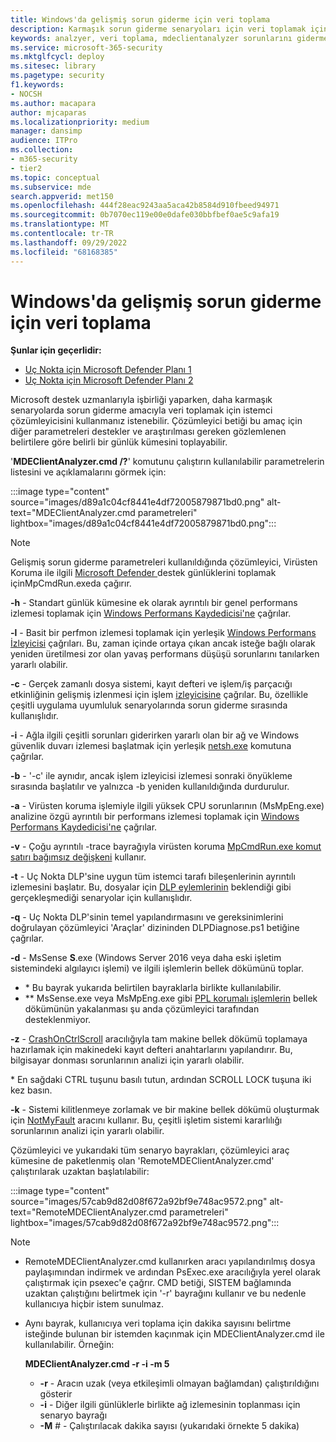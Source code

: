 ```yaml
---
title: Windows'da gelişmiş sorun giderme için veri toplama
description: Karmaşık sorun giderme senaryoları için veri toplamak için istemci çözümleyicisini kullanmayı öğrenin
keywords: analzyer, veri toplama, mdeclientanalyzer sorunlarını giderme, gelişmiş sorun giderme
ms.service: microsoft-365-security
ms.mktglfcycl: deploy
ms.sitesec: library
ms.pagetype: security
f1.keywords:
- NOCSH
ms.author: macapara
author: mjcaparas
ms.localizationpriority: medium
manager: dansimp
audience: ITPro
ms.collection:
- m365-security
- tier2
ms.topic: conceptual
ms.subservice: mde
search.appverid: met150
ms.openlocfilehash: 444f28eac9243aa5aca42b8584d910fbeed94971
ms.sourcegitcommit: 0b7070ec119e00e0dafe030bbfbef0ae5c9afa19
ms.translationtype: MT
ms.contentlocale: tr-TR
ms.lasthandoff: 09/29/2022
ms.locfileid: "68168385"
---
```

# <a name="data-collection-for-advanced-troubleshooting-on-windows"></a>Windows'da gelişmiş sorun giderme için veri toplama

**Şunlar için geçerlidir:**
- [Uç Nokta için Microsoft Defender Planı 1](https://go.microsoft.com/fwlink/p/?linkid=2154037)
- [Uç Nokta için Microsoft Defender Planı 2](https://go.microsoft.com/fwlink/p/?linkid=2154037)

Microsoft destek uzmanlarıyla işbirliği yaparken, daha karmaşık senaryolarda sorun giderme amacıyla veri toplamak için istemci çözümleyicisini kullanmanız istenebilir. Çözümleyici betiği bu amaç için diğer parametreleri destekler ve araştırılması gereken gözlemlenen belirtilere göre belirli bir günlük kümesini toplayabilir.

'**MDEClientAnalyzer.cmd /?**' komutunu çalıştırın kullanılabilir parametrelerin listesini ve açıklamalarını görmek için:

:::image type="content" source="images/d89a1c04cf8441e4df72005879871bd0.png" alt-text="MDEClientAnalyzer.cmd parametreleri" lightbox="images/d89a1c04cf8441e4df72005879871bd0.png":::

> [!NOTE]
> Gelişmiş sorun giderme parametreleri kullanıldığında çözümleyici, Virüsten Koruma ile ilgili [ Microsoft Defender ](/microsoft-365/security/defender-endpoint/command-line-arguments-microsoft-defender-antivirus) destek günlüklerini toplamak içinMpCmdRun.exeda çağırır.

**-h** - Standart günlük kümesine ek olarak ayrıntılı bir genel performans izlemesi toplamak için [Windows Performans Kaydedicisi'ne](/windows-hardware/test/wpt/wpr-command-line-options) çağrılar.

**-l** - Basit bir perfmon izlemesi toplamak için yerleşik [Windows Performans İzleyicisi](/windows-server/remote/remote-desktop-services/rds-rdsh-performance-counters) çağrıları. Bu, zaman içinde ortaya çıkan ancak isteğe bağlı olarak yeniden üretilmesi zor olan yavaş performans düşüşü sorunlarını tanılarken yararlı olabilir.

**-c** - Gerçek zamanlı dosya sistemi, kayıt defteri ve işlem/iş parçacığı etkinliğinin gelişmiş izlenmesi için işlem [izleyicisine](/sysinternals/downloads/procmon) çağrılar. Bu, özellikle çeşitli uygulama uyumluluk senaryolarında sorun giderme sırasında kullanışlıdır.

**-i** - Ağla ilgili çeşitli sorunları giderirken yararlı olan bir ağ ve Windows güvenlik duvarı izlemesi başlatmak için yerleşik [netsh.exe](/windows/win32/winsock/netsh-exe) komutuna çağrılar.

**-b** - '-c' ile aynıdır, ancak işlem izleyicisi izlemesi sonraki önyükleme sırasında başlatılır ve yalnızca -b yeniden kullanıldığında durdurulur.

**-a** - Virüsten koruma işlemiyle ilgili yüksek CPU sorunlarının (MsMpEng.exe) analizine özgü ayrıntılı bir performans izlemesi toplamak için [Windows Performans Kaydedicisi'ne](/windows-hardware/test/wpt/wpr-command-line-options) çağrılar.

**-v** - Çoğu ayrıntılı -trace bayrağıyla virüsten koruma [MpCmdRun.exe komut satırı bağımsız değişkeni](/windows/security/threat-protection/microsoft-defender-antivirus/command-line-arguments-microsoft-defender-antivirus) kullanır.

**-t** - Uç Nokta DLP'sine uygun tüm istemci tarafı bileşenlerinin ayrıntılı izlemesini başlatır. Bu, dosyalar için [DLP eylemlerinin](/microsoft-365/compliance/endpoint-dlp-learn-about#endpoint-activities-you-can-monitor-and-take-action-on) beklendiği gibi gerçekleşmediği senaryolar için kullanışlıdır.

**-q** - Uç Nokta DLP'sinin temel yapılandırmasını ve gereksinimlerini doğrulayan çözümleyici 'Araçlar' dizininden DLPDiagnose.ps1 betiğine çağrılar.

**-d** - MsSense **S**.exe (Windows Server 2016 veya daha eski işletim sistemindeki algılayıcı işlemi) ve ilgili işlemlerin bellek dökümünü toplar.

- \* Bu bayrak yukarıda belirtilen bayraklarla birlikte kullanılabilir.
- \*\* MsSense.exe veya MsMpEng.exe gibi [PPL korumalı işlemlerin](/windows-hardware/drivers/install/early-launch-antimalware) bellek dökümünün yakalanması şu anda çözümleyici tarafından desteklenmiyor.

**-z** - [CrashOnCtrlScroll](/windows-hardware/drivers/debugger/forcing-a-system-crash-from-the-keyboard) aracılığıyla tam makine bellek dökümü toplamaya hazırlamak için makinedeki kayıt defteri anahtarlarını yapılandırır. Bu, bilgisayar donması sorunlarının analizi için yararlı olabilir.

\* En sağdaki CTRL tuşunu basılı tutun, ardından SCROLL LOCK tuşuna iki kez basın.

**-k** - Sistemi kilitlenmeye zorlamak ve bir makine bellek dökümü oluşturmak için [NotMyFault](/sysinternals/downloads/notmyfault) aracını kullanır. Bu, çeşitli işletim sistemi kararlılığı sorunlarının analizi için yararlı olabilir.

Çözümleyici ve yukarıdaki tüm senaryo bayrakları, çözümleyici araç kümesine de paketlenmiş olan 'RemoteMDEClientAnalyzer.cmd' çalıştırılarak uzaktan başlatılabilir:

:::image type="content" source="images/57cab9d82d08f672a92bf9e748ac9572.png" alt-text="RemoteMDEClientAnalyzer.cmd parametreleri" lightbox="images/57cab9d82d08f672a92bf9e748ac9572.png":::

> [!NOTE]
>
> - RemoteMDEClientAnalyzer.cmd kullanırken aracı yapılandırılmış dosya paylaşımından indirmek ve ardından PsExec.exe aracılığıyla yerel olarak çalıştırmak için psexec'e çağrır.
    CMD betiği, SISTEM bağlamında uzaktan çalıştığını belirtmek için '-r' bayrağını kullanır ve bu nedenle kullanıcıya hiçbir istem sunulmaz.
> - Aynı bayrak, kullanıcıya veri toplama için dakika sayısını belirtme isteğinde bulunan bir istemden kaçınmak için MDEClientAnalyzer.cmd ile kullanılabilir. Örneğin:
>
>    **MDEClientAnalyzer.cmd -r -i -m 5**
>
>   - **-r** - Aracın uzak (veya etkileşimli olmayan bağlamdan) çalıştırıldığını gösterir
>   - **-i** - Diğer ilgili günlüklerle birlikte ağ izlemesinin toplanması için senaryo bayrağı
>   - **-M** \# - Çalıştırılacak dakika sayısı (yukarıdaki örnekte 5 dakika)
